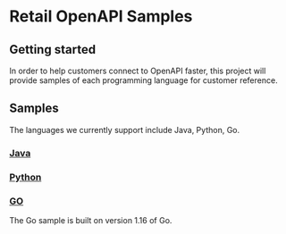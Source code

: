 # Retail OpenAPI Samples


## Getting started

In order to help customers connect to OpenAPI faster, this project will provide samples of each programming language for customer reference.

## Samples
The languages we currently support include Java, Python, Go. 
### [Java](sample-java)
### [Python](sample-python)
### [GO](sample-go)
The Go sample is built on version 1.16 of Go.
